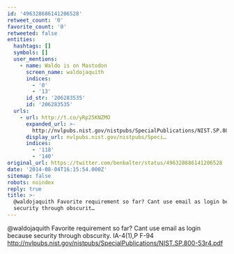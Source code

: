 ```yaml
---
id: '496328686141206528'
retweet_count: '0'
favorite_count: '0'
retweeted: false
entities:
  hashtags: []
  symbols: []
  user_mentions:
    - name: Waldo is on Mastodon
      screen_name: waldojaquith
      indices:
        - '0'
        - '13'
      id_str: '206283535'
      id: '206283535'
  urls:
    - url: http://t.co/yRp25KNZMO
      expanded_url: >-
        http://nvlpubs.nist.gov/nistpubs/SpecialPublications/NIST.SP.800-53r4.pdf
      display_url: nvlpubs.nist.gov/nistpubs/Speci…
      indices:
        - '118'
        - '140'
original_url: https://twitter.com/benbalter/status/496328686141206528
date: '2014-08-04T16:15:54.000Z'
sitemap: false
robots: noindex
reply: true
title: >-
  @waldojaquith Favorite requirement so far? Cant use email as login because
  security through obscurit…
---
```


@waldojaquith Favorite requirement so far? Cant use email as login because security through obscurity. IA-4(1),P F-94 http://nvlpubs.nist.gov/nistpubs/SpecialPublications/NIST.SP.800-53r4.pdf